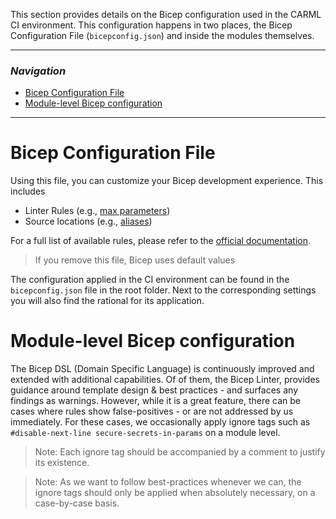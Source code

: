 This section provides details on the Bicep configuration used in the CARML CI environment. This configuration happens in two places, the Bicep Configuration File (`bicepconfig.json`) and inside the modules themselves.

---

### _Navigation_

- [Bicep Configuration File](#bicep-configuration-file)
- [Module-level Bicep configuration](#module-level-bicep-configuration)

---

# Bicep Configuration File

Using this file, you can customize your Bicep development experience. This includes
- Linter Rules (e.g., [max parameters](https://docs.microsoft.com/en-us/azure/azure-resource-manager/bicep/linter-rule-max-parameters))
- Source locations (e.g., [aliases](https://docs.microsoft.com/en-us/azure/azure-resource-manager/bicep/bicep-config-modules))

For a full list of available rules, please refer to the [official documentation](https://docs.microsoft.com/en-us/azure/azure-resource-manager/bicep/bicep-config).

> If you remove this file, Bicep uses default values

The configuration applied in the CI environment can be found in the `bicepconfig.json` file in the root folder. Next to the corresponding settings you will also find the rational for its application.

# Module-level Bicep configuration

The Bicep DSL (Domain Specific Language) is continuously improved and extended with additional capabilities. Of of them, the Bicep Linter, provides guidance around template design & best practices - and surfaces any findings as warnings. However, while it is a great feature, there can be cases where rules show false-positives - or are not addressed by us immediately. For these cases, we occasionally apply ignore tags such as `#disable-next-line secure-secrets-in-params` on a module level.

> Note: Each ignore tag should be accompanied by a comment to justify its existence.

> Note: As we want to follow best-practices whenever we can, the ignore tags should only be applied when absolutely necessary, on a case-by-case basis.
